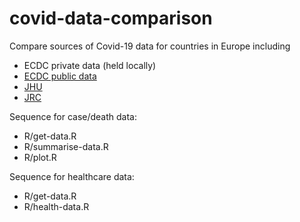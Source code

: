 # covid-data-comparison
 Compare sources of Covid-19 data for countries in Europe including
 - ECDC private data (held locally)
 - [ECDC public data](https://www.ecdc.europa.eu/en/publications-data/data-daily-new-cases-covid-19-eueea-country)
 - [JHU](https://github.com/CSSEGISandData/COVID-19)
 - [JRC](https://github.com/ec-jrc/COVID-19)
 
 Sequence for case/death data:
 - R/get-data.R
 - R/summarise-data.R
 - R/plot.R
 
 Sequence for healthcare data:
 - R/get-data.R
 - R/health-data.R
